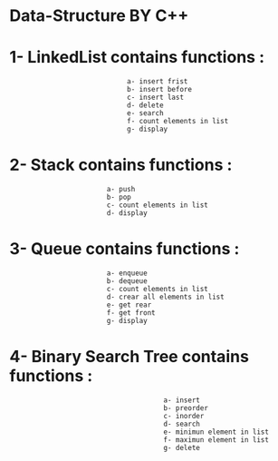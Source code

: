 # Data-Structure BY C++ 
# 1- LinkedList contains functions :  
                                 a- insert frist
                                 b- insert before
                                 c- insert last
                                 d- delete 
                                 e- search
                                 f- count elements in list
                                 g- display
# 2- Stack contains functions :   
                            a- push
                            b- pop
                            c- count elements in list
                            d- display
# 3- Queue contains functions :
                            a- enqueue
                            b- dequeue
                            c- count elements in list
                            d- crear all elements in list
                            e- get rear
                            f- get front
                            g- display
# 4- Binary Search Tree contains functions :
                                          a- insert
                                          b- preorder
                                          c- inorder
                                          d- search
                                          e- minimun element in list
                                          f- maximun element in list
                                          g- delete
